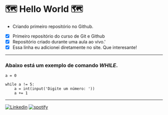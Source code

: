 # 🗺️ Hello World 🗺️

* Criando primeiro repositório no Github. 

- [x] Primeiro repositório do curso de Git e Github
- [x] Repositório criado durante uma aula ao vivo.'
- [x] Essa linha eu adicionei diretamente no site. Que interesante!

---

### Abaixo está um exemplo de comando __*WHILE*__.

```
a = 0

while a != 5:
    a = int(input('Digite um número: '))
    a += 1
``` 

---

[![Linkedin](https://img.shields.io/badge/YouTube-FF0000?style=for-the-badge&logo=youtube&logoColor=white)](https://www.youtube.com/)
[![spotify](https://img.shields.io/badge/Spotify-1ED760?&style=for-the-badge&logo=spotify&logoColor=white)](https://open.spotify.com/genre/at_home-page-page)